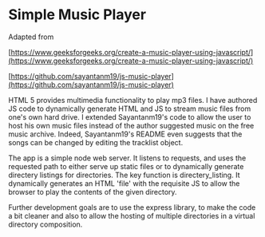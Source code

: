 # Simple Music Player

Adapted from

[https://www.geeksforgeeks.org/create-a-music-player-using-javascript/](https://www.geeksforgeeks.org/create-a-music-player-using-javascript/)

[https://github.com/sayantanm19/js-music-player](https://github.com/sayantanm19/js-music-player)

HTML 5 provides multimedia functionality to play mp3 files. I have authored JS code to dynamically generate HTML and JS to stream music files from one's own hard drive. I extended Sayantanm19's code to allow the user to host his own music files instead of the author suggested music on the free music archive. Indeed, Sayantanm19's README even suggests that the songs can be changed by editing the tracklist object.

The app is a simple node web server. It listens to requests, and uses the requested path to either serve up static files or to dynamically generate directery listings for directories. The key function is directery_listing. It dynamically generates an HTML 'file' with the requisite JS to allow the browser to play the contents of the given directory.

Further development goals are to use the express library, to make the code a bit cleaner and also to allow the hosting of multiple directories in a virtual directory composition.